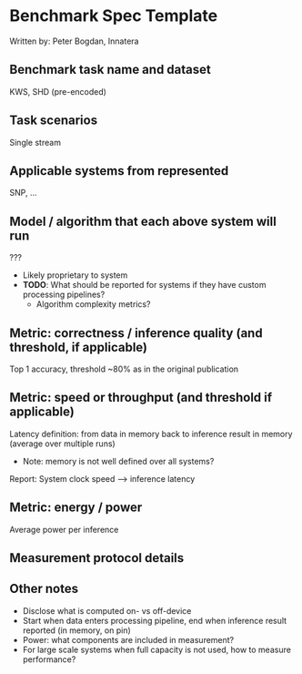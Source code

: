 # Benchmark Spec Template

Written by: Peter Bogdan, Innatera

## Benchmark task name and dataset
KWS, SHD (pre-encoded)

## Task scenarios
Single stream

## Applicable systems from represented
SNP, ...

## Model / algorithm that each above system will run
???

- Likely proprietary to system
- **TODO**: What should be reported for systems if they have custom processing pipelines?
	- Algorithm complexity metrics?

## Metric: correctness / inference quality (and threshold, if applicable)
Top 1 accuracy, threshold ~80% as in the original publication

## Metric: speed or throughput (and threshold if applicable)
Latency definition: from data in memory back to inference result in memory (average over multiple runs)
- Note: memory is not well defined over all systems?

Report: System clock speed --> inference latency


## Metric: energy / power
Average power per inference

## Measurement protocol details

## Other notes

- Disclose what is computed on- vs off-device
- Start when data enters processing pipeline, end when inference result reported (in memory, on pin)
- Power: what components are included in measurement?
- For large scale systems when full capacity is not used, how to measure performance?

